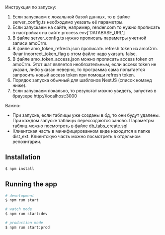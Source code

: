 
Инструкция по запуску:
1) Если запускаем с локальной базой данных, то в файле server_config.ts
необходимо указать её параметры.
2) Если запускаем на сайте, например, render.com
то нужно прописать в настройках на сайте process.env['DATABASE_URL']
3) В файле server_config.ts нужно прописать параметры учетной записи amoCrm.
4) В файле amo_token_refresh.json прописать refresh token из amoCrm. Флаг
incorrect_token_flag в этом файле надо указать false.
5) В файле amo_token_access.json можно прописать access token от amoCrm. Этот
шаг является необязательным, если access token не указан, либо указан неверно,
то программа сама попытается запросить новый access token при помощи refresh
token.
6) Порядок запуска обычный для шаблонов NestJS (список команд ниже).
7) Если запускаем локально, то результат можно увидеть, запустив в браузере
http://localhost:3000

Важно:
- При запуске, если таблицы уже созданы в бд, то они будут удалены. При
каждом запуске таблицы пересоздаются заново. Параметры таблиц можно
посмотреть в файле db_tabs_create.sql
- Клиентская часть в минифицированном виде находится в папке dist_ext. 
Клиентскую часть можно посмотреть в отдельном репозитарии.

## Installation

```bash
$ npm install
```

## Running the app

```bash
# development
$ npm run start

# watch mode
$ npm run start:dev

# production mode
$ npm run start:prod
```
